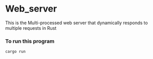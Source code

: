 # Web_server
This is the Multi-processed web server that dynamically responds to multiple requests in Rust
### To run this program
```
cargo run
```
